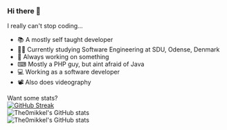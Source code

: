 ### Hi there 👋

I really can't stop coding...

- 📚 A mostly self taught developer
- 👨‍🏫 Currently studying Software Engineering at SDU, Odense, Denmark
- 🔧 Always working on something
- ⌨ Mostly a PHP guy, but aint afraid of Java
- 💻 Working as a software developer
- 📽 Also does videography

Want some stats?  
[![GitHub Streak](https://github-readme-streak-stats.herokuapp.com?user=the0mikkel&theme=discord_old_blurple&hide_border=true&date_format=j%20M%5B%20Y%5D)](https://git.io/streak-stats)  
![The0mikkel's GitHub stats](https://github-readme-stats.vercel.app/api?username=The0mikkel&show_icons=true&theme=discord_old_blurple&count_private=true&hide_border=true)  
![The0mikkel's GitHub stats](https://github-readme-stats.vercel.app/api/top-langs?username=The0mikkel&show_icons=true&theme=discord_old_blurple&count_private=true&hide_border=true)  
<!-- ![Top Langs](https://github-readme-stats.vercel.app/api/top-langs/?username=The0mikkel&langs_count=6&theme=discord_old_blurple&count_private=true) -->

